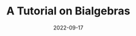 ---
title: A Tutorial on Bialgebras
date: 2022-09-17
venue: Cornell Programming Languages Discussion Group
links:
    - ['slides', '/files/slides/distrib-pldg-22.pdf']
---